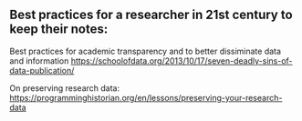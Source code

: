 

## Best practices for a researcher in 21st century to keep their notes:
Best practices for academic transparency and to better dissiminate data and information
https://schoolofdata.org/2013/10/17/seven-deadly-sins-of-data-publication/

On preserving research data:
https://programminghistorian.org/en/lessons/preserving-your-research-data

